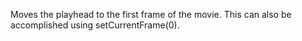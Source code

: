 Moves the playhead to the first frame of the movie. This can also be accomplished using setCurrentFrame(0).

